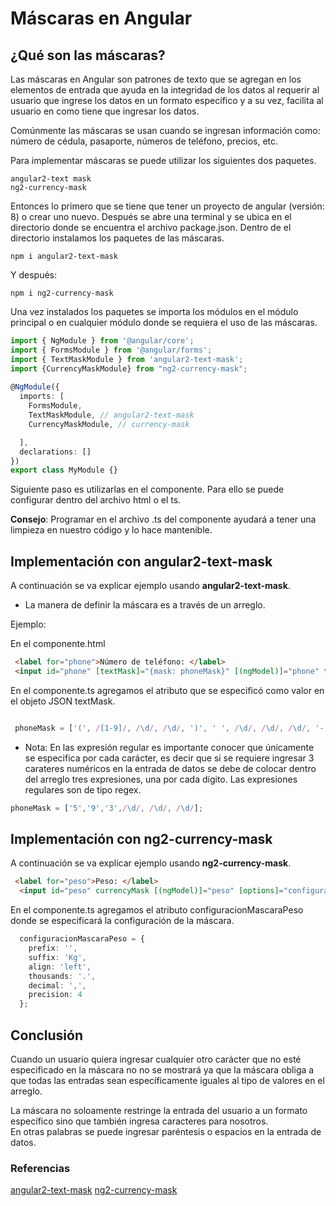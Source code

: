 # Máscaras en  Angular

## ¿Qué son las máscaras?

Las máscaras en Angular son patrones de texto que se agregan en los elementos de entrada  que ayuda en la integridad de los datos al requerir
al usuario que ingrese los datos en un formato específico y a su vez, facilita  al usuario 
en como tiene que ingresar los datos.

Comúnmente las máscaras se usan cuando se ingresan información como: número de cédula, pasaporte,
números de teléfono, precios, etc.

Para implementar máscaras se puede utilizar los siguientes dos paquetes.
```text
angular2-text mask
ng2-currency-mask
```

Entonces lo primero que se tiene que tener un proyecto de angular (versión: 8) o crear uno nuevo.
Después se abre una terminal y se ubica  en el directorio donde se encuentra el archivo package.json.
Dentro de el directorio instalamos los paquetes de las máscaras.


```text
npm i angular2-text-mask
```
Y después:
```text
npm i ng2-currency-mask
```

Una vez instalados los paquetes se importa los módulos en el módulo principal o en cualquier módulo donde se requiera el uso de las máscaras.

```typescript
import { NgModule } from '@angular/core';
import { FormsModule } from '@angular/forms';
import { TextMaskModule } from 'angular2-text-mask';
import {CurrencyMaskModule} from "ng2-currency-mask";
 
@NgModule({
  imports: [
    FormsModule,
    TextMaskModule, // angular2-text-mask
    CurrencyMaskModule, // currency-mask

  ],
  declarations: []
})
export class MyModule {}
```



Siguiente paso es utilizarlas en el componente. Para ello se puede configurar dentro del archivo html o el ts.

**Consejo**: Programar en el archivo .ts del componente ayudará a tener una limpieza en nuestro código y lo hace mantenible.
 
 ## Implementación con angular2-text-mask
 A continuación se va explicar ejemplo usando **angular2-text-mask**.
 
 * La manera de definir la máscara es a través de un arreglo.
  
 Ejemplo:
 
 En el componente.html
 
 ```html
  <label for="phone">Número de teléfono: </label>
  <input id="phone" [textMask]="{mask: phoneMask}" [(ngModel)]="phone" type="text"/>
```

En el componente.ts agregamos el atributo que se especificó como valor en el objeto JSON textMask.

```typescript

 phoneMask = ['(', /[1-9]/, /\d/, /\d/, ')', ' ', /\d/, /\d/, /\d/, '-', /\d/, /\d/, /\d/, /\d/];
```

* Nota: En las expresión regular es importante conocer que únicamente se especifica por cada carácter,
 es decir que si se requiere ingresar 3 carateres numéricos en la entrada de datos se debe de colocar dentro del arreglo tres expresiones,
  una por cada dígito. Las expresiones regulares son de tipo regex.
  
 ```typescript
phoneMask = ['5','9','3',/\d/, /\d/, /\d/];

```


 ## Implementación con ng2-currency-mask

A continuación se va explicar ejemplo usando **ng2-currency-mask**.

```html
 <label for="peso">Peso: </label>
  <input id="peso" currencyMask [(ngModel)]="peso" [options]="configuracionMascaraPeso">
```
En el componente.ts agregamos el atributo configuracionMascaraPeso donde se especificará la configuración de la máscara.

```typescript
  configuracionMascaraPeso = {
    prefix: '',
    suffix: 'Kg',
    align: 'left',
    thousands: '.',
    decimal: ',',
    precision: 4
  };

```

## Conclusión

Cuando un usuario  quiera ingresar cualquier otro carácter que no esté especificado en la máscara 
no no se mostrará ya que la máscara obliga a que todas las entradas sean específicamente 
iguales al tipo de valores en el arreglo.


La máscara no soloamente restringe la entrada del usuario a un formato específico sino que también ingresa caracteres para nosotros.  
En otras palabras  se puede  ingresar paréntesis o espacios en la entrada de datos.


### Referencias

[angular2-text-mask](https://www.npmjs.com/package/angular2-text-mask)
[ng2-currency-mask](https://www.npmjs.com/package/ng2-currency-mask)


 

